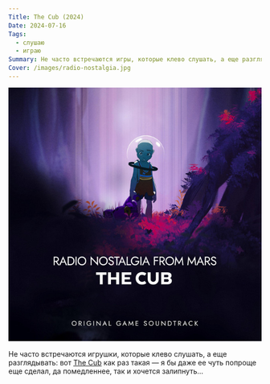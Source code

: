```yaml
---
Title: The Cub (2024)
Date: 2024-07-16
Tags:
  - слушаю
  - играю
Summary: Не часто встречаются игры, которые клево слушать, а еще разглядывать...
Cover: /images/radio-nostalgia.jpg
---
```


![Radio nostalgia from Mars: The Cub, 2024](images/radio-nostalgia.jpg)

Не часто встречаются игрушки, которые клево слушать, а еще разглядывать: вот [The Cub][link] как раз такая — я бы даже ее чуть попроще еще сделал, да помедленнее, так и хочется залипнуть... 

[link]: https://thecubgame.com/
